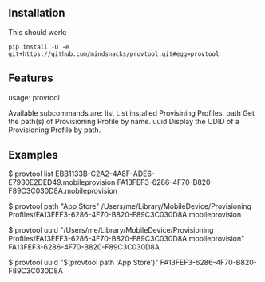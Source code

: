 Installation
------------

This should work:

    pip install -U -e git+https://github.com/mindsnacks/provtool.git#egg=provtool

Features
--------

usage: provtool <subcommand>

Available subcommands are:
    list            List installed Provisining Profiles.
    path <name>     Get the path(s) of Provisioning Profile by name.
    uuid <path>     Display the UDID of a Provisioning Profile by path.


Examples
--------

$ provtool list
EBB1133B-C2A2-4A8F-ADE6-E7930E2DED49.mobileprovision
FA13FEF3-6286-4F70-B820-F89C3C030D8A.mobileprovision

$ provtool path "App Store"
/Users/me/Library/MobileDevice/Provisioning Profiles/FA13FEF3-6286-4F70-B820-F89C3C030D8A.mobileprovision

$ provtool uuid "/Users/me/Library/MobileDevice/Provisioning Profiles/FA13FEF3-6286-4F70-B820-F89C3C030D8A.mobileprovision"
FA13FEF3-6286-4F70-B820-F89C3C030D8A

$ provtool uuid "$(provtool path 'App Store')" 
FA13FEF3-6286-4F70-B820-F89C3C030D8A
